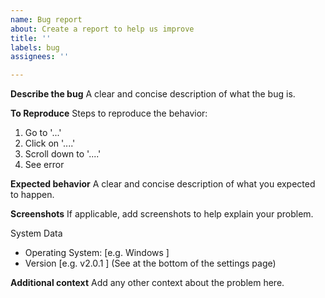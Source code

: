 ```yaml
---
name: Bug report
about: Create a report to help us improve
title: ''
labels: bug
assignees: ''

---
```


**Describe the bug**
A clear and concise description of what the bug is.

**To Reproduce**
Steps to reproduce the behavior:
1. Go to '...'
2. Click on '....'
3. Scroll down to '....'
4. See error

**Expected behavior**
A clear and concise description of what you expected to happen.

**Screenshots**
If applicable, add screenshots to help explain your problem.

System Data
 - Operating System: [e.g. Windows ]
 - Version [e.g. v2.0.1 ] (See at the bottom of the settings page)


**Additional context**
Add any other context about the problem here.

